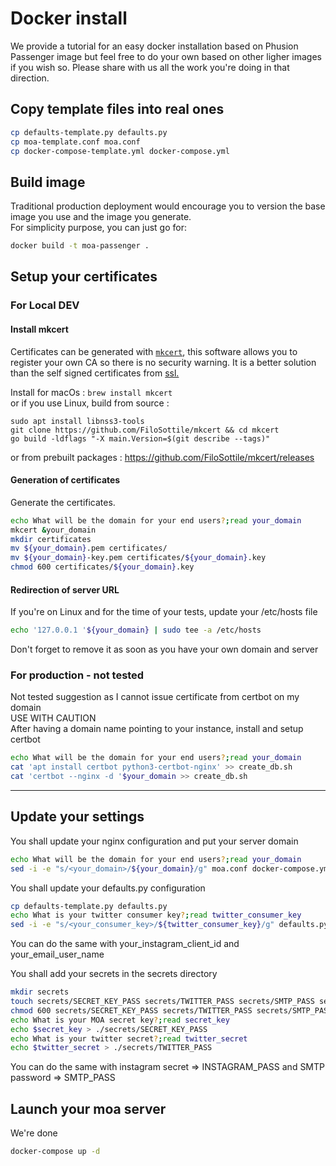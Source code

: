 # Docker install
We provide a tutorial for an easy docker installation based on Phusion Passenger image but feel free to do your own based on other ligher images if you wish so.
Please share with us all the work you're doing in that direction.
## Copy template files into real ones
```bash
cp defaults-template.py defaults.py
cp moa-template.conf moa.conf
cp docker-compose-template.yml docker-compose.yml
```
## Build image
Traditional production deployment would encourage you to version the base image you use and the image you generate.  
For simplicity purpose, you can just go for:
```bash
docker build -t moa-passenger .
```
## Setup your certificates
### For Local DEV
#### Install mkcert
Certificates can be generated with [`mkcert`](https://github.com/FiloSottile/mkcert), this software allows you to register your own CA so there is no security warning. It is a better solution than the self signed certificates from [ssl.](https://stackoverflow.com/questions/10175812/how-to-generate-a-self-signed-ssl-certificate-using-openssl)

Install for macOs : `brew install mkcert`  
or if you use Linux, build from source :
```console
sudo apt install libnss3-tools
git clone https://github.com/FiloSottile/mkcert && cd mkcert
go build -ldflags "-X main.Version=$(git describe --tags)"
```
or from prebuilt packages : https://github.com/FiloSottile/mkcert/releases
#### Generation of certificates
Generate the certificates.  
```bash
echo What will be the domain for your end users?;read your_domain
mkcert &your_domain
mkdir certificates
mv ${your_domain}.pem certificates/
mv ${your_domain}-key.pem certificates/${your_domain}.key
chmod 600 certificates/${your_domain}.key
```
#### Redirection of server URL
If you're on Linux and for the time of your tests, update your /etc/hosts file
```bash
echo '127.0.0.1 '${your_domain} | sudo tee -a /etc/hosts
```
Don't forget to remove it as soon as you have your own domain and server
### For production - not tested
Not tested suggestion as I cannot issue certificate from certbot on my domain  
USE WITH CAUTION  
After having a domain name pointing to your instance, install and setup certbot  
```bash
echo What will be the domain for your end users?;read your_domain
cat 'apt install certbot python3-certbot-nginx' >> create_db.sh
cat 'certbot --nginx -d '$your_domain >> create_db.sh
```
-----------------
## Update your settings
You shall update your nginx configuration and put your server domain
```bash
echo What will be the domain for your end users?;read your_domain
sed -i -e "s/<your_domain>/${your_domain}/g" moa.conf docker-compose.yml
```
You shall update your defaults.py configuration
```bash
cp defaults-template.py defaults.py
echo What is your twitter consumer key?;read twitter_consumer_key
sed -i -e "s/<your_consumer_key>/${twitter_consumer_key}/g" defaults.py
```
You can do the same with your_instagram_client_id and your_email_user_name  

You shall add your secrets in the secrets directory
```bash
mkdir secrets
touch secrets/SECRET_KEY_PASS secrets/TWITTER_PASS secrets/SMTP_PASS secrets/INSTAGRAM_PASS
chmod 600 secrets/SECRET_KEY_PASS secrets/TWITTER_PASS secrets/SMTP_PASS secrets/INSTAGRAM_PASS
echo What is your MOA secret key?;read secret_key
echo $secret_key > ./secrets/SECRET_KEY_PASS
echo What is your twitter secret?;read twitter_secret
echo $twitter_secret > ./secrets/TWITTER_PASS
```
You can do the same with instagram secret => INSTAGRAM_PASS and SMTP password => SMTP_PASS

## Launch your moa server
We're done
```bash
docker-compose up -d
```


